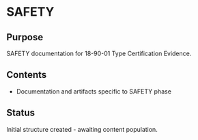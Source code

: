 # SAFETY

## Purpose
SAFETY documentation for 18-90-01 Type Certification Evidence.

## Contents
- Documentation and artifacts specific to SAFETY phase

## Status
Initial structure created - awaiting content population.
